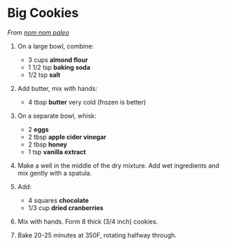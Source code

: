 # Big Cookies

_From [nom nom paleo](http://nomnompaleo.com/post/38369819679/grain-free-dark-chocolate-cherry-scones)_

1. On a large bowl, combine:

	- 3 cups **almond flour**
	- 1 1/2 tsp **baking soda**
	- 1/2 tsp **salt**

2. Add butter, mix with hands:

	- 4 tbsp **butter**	very cold (frozen is better)

3. On a separate bowl, whisk:

	- 2 **eggs**
	- 2 tbsp **apple cider vinegar**
	- 2 tbsp **honey**
	- 1 tsp **vanilla extract**

4. Make a well in the middle of the dry mixture. Add wet ingredients and mix gently with a spatula.

5. Add:

	- 4 squares **chocolate**
	- 1/3 cup **dried cranberries**

6. Mix with hands. Form 8 thick (3/4 inch) cookies.

7. Bake 20-25 minutes at 350F, rotating halfway through.
